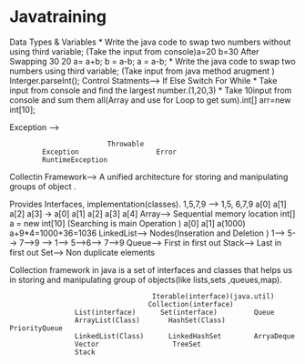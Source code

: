 # Javatraining
Data Types & Variables
    *   Write the java code to swap two numbers without using third variable;
      (Take the input from console)a=20 b=30 After Swapping 30 20
        a= a+b;
        b = a-b;
        a = a-b;
    * Write the java code to swap two numbers  using third variable;
       (Take input from java method arugment ) Interger.parseInt();
Control Statments--> If Else Switch For While 
    * Take input from console and find the largest number.(1,20,3)
    * Take 10input from console and sum them all(Array and use for Loop to get sum).int[] arr=new int[10];
    
Exception --> 
                            
                            Throwable
            Exception                   Error
            RuntimeException

Collectin Framework--> A unified architecture for storing and manipulating groups of object .

Provides Interfaces, implementation(classes).
1,5,7,9  --> 1,5, 6,7,9
a[0] a[1] a[2] a[3]  -> a[0] a[1]  a[2] a[3] a[4]
Array--> Sequential memory location int[] a = new int[10] (Searching is main Operation ) a[0] a[1]  a(1000)   a+9*4=1000+36=1036
LinkedList--> Nodes(Inseration and Deletion )
1--> 5--> 7-->9 --> 1--> 5-->6--> 7-->9
Queue--> First in first out
Stack--> Last in first out
Set--> Non duplicate elements

Collection framework in java is a set of interfaces and classes that helps us in storing and manipulating group of objects(like lists,sets ,queues,map).


                                       Iterable(interface)(java.util)
                                      Collection(interface)
                    List(interface)      Set(interface)         Queue
                    ArrayList(Class)       HashSet(Class)       PriorityQueue 
                    LinkedList(Class)      LinkedHashSet        ArryaDeque
                    Vector                  TreeSet
                    Stack